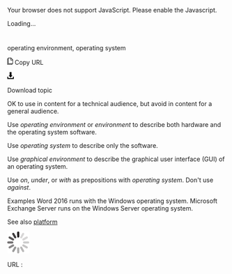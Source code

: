 Your browser does not support JavaScript. Please enable the Javascript.

Loading...

# 

operating environment, operating system

![Copy URL](media/operating-environment-operating-system/Copy.png)
Copy URL

![Download](media/operating-environment-operating-system/Download.png)

Download topic

OK to use in content for a technical audience, but avoid in content for a general audience. 

Use *operating environment* or *environment* to describe both hardware and the operating system software.

Use *operating system* to describe only the software. 

Use *graphical environment* to describe the graphical user interface (GUI) of an operating system. 

Use *on*, *under*, or *with* as prepositions with *operating system*. Don't use *against*.

Examples
Word 2016 runs with the Windows operating system. 
Microsoft Exchange Server runs on the Windows Server operating system.

See also [platform](https://worldready.cloudapp.net/Styleguide/Read?id=2700&topicid=35539)

![In progress](media/operating-environment-operating-system/activity-large.gif)

URL :

